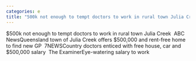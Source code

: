 ```yaml
---
categories: e
title: "500k not enough to tempt doctors to work in rural town Julia Creek  ABC News"
---
```

$500k not enough to tempt doctors to work in rural town Julia Creek&nbsp;&nbsp;ABC NewsQueensland town of Julia Creek offers $500,000 and rent-free home to find new GP&nbsp;&nbsp;7NEWSCountry doctors enticed with free house, car and $500,000 salary&nbsp;&nbsp;The ExaminerEye-watering salary to work 